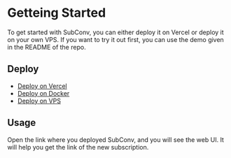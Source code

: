 # Getteing Started

To get started with SubConv, you can either deploy it on Vercel or deploy it on your own VPS. If you want to try it out first, you can use the demo given in the README of the repo.   

## Deploy
- [Deploy on Vercel](/guide/deploy/vercel)
- [Deploy on Docker](/guide/deploy/docker)
- [Deploy on VPS](/guide/deploy/vps)

## Usage
Open the link where you deployed SubConv, and you will see the web UI. It will help you get the link of the new subscription.  
